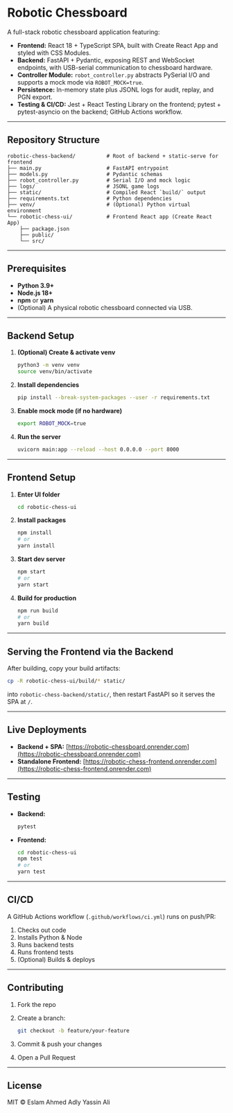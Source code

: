 # Robotic Chessboard

A full-stack robotic chessboard application featuring:

* **Frontend:** React 18 + TypeScript SPA, built with Create React App and styled with CSS Modules.
* **Backend:** FastAPI + Pydantic, exposing REST and WebSocket endpoints, with USB-serial communication to chessboard hardware.
* **Controller Module:** `robot_controller.py` abstracts PySerial I/O and supports a mock mode via `ROBOT_MOCK=true`.
* **Persistence:** In-memory state plus JSONL logs for audit, replay, and PGN export.
* **Testing & CI/CD:** Jest + React Testing Library on the frontend; pytest + pytest-asyncio on the backend; GitHub Actions workflow.

---

## Repository Structure

```
robotic-chess-backend/          # Root of backend + static-serve for frontend
├── main.py                     # FastAPI entrypoint
├── models.py                   # Pydantic schemas
├── robot_controller.py         # Serial I/O and mock logic
├── logs/                       # JSONL game logs
├── static/                     # Compiled React `build/` output
├── requirements.txt            # Python dependencies
├── venv/                       # (Optional) Python virtual environment
└── robotic-chess-ui/           # Frontend React app (Create React App)
    ├── package.json
    ├── public/
    └── src/
```

---

## Prerequisites

* **Python 3.9+**
* **Node.js 18+**
* **npm** or **yarn**
* (Optional) A physical robotic chessboard connected via USB.

---

## Backend Setup

1. **(Optional) Create & activate venv**

   ```bash
   python3 -m venv venv
   source venv/bin/activate
   ```
2. **Install dependencies**

   ```bash
   pip install --break-system-packages --user -r requirements.txt
   ```
3. **Enable mock mode (if no hardware)**

   ```bash
   export ROBOT_MOCK=true
   ```
4. **Run the server**

   ```bash
   uvicorn main:app --reload --host 0.0.0.0 --port 8000
   ```

---

## Frontend Setup

1. **Enter UI folder**

   ```bash
   cd robotic-chess-ui
   ```
2. **Install packages**

   ```bash
   npm install
   # or
   yarn install
   ```
3. **Start dev server**

   ```bash
   npm start
   # or
   yarn start
   ```
4. **Build for production**

   ```bash
   npm run build
   # or
   yarn build
   ```

---

## Serving the Frontend via the Backend

After building, copy your build artifacts:

```bash
cp -R robotic-chess-ui/build/* static/
```

into `robotic-chess-backend/static/`, then restart FastAPI so it serves the SPA at `/`.

---

## Live Deployments

* **Backend + SPA:** [https://robotic-chessboard.onrender.com](https://robotic-chessboard.onrender.com)
* **Standalone Frontend:** [https://robotic-chess-frontend.onrender.com](https://robotic-chess-frontend.onrender.com)

---

## Testing

* **Backend:**

  ```bash
  pytest
  ```
* **Frontend:**

  ```bash
  cd robotic-chess-ui
  npm test
  # or
  yarn test
  ```

---

## CI/CD

A GitHub Actions workflow (`.github/workflows/ci.yml`) runs on push/PR:

1. Checks out code
2. Installs Python & Node
3. Runs backend tests
4. Runs frontend tests
5. (Optional) Builds & deploys

---

## Contributing

1. Fork the repo
2. Create a branch:

   ```bash
   git checkout -b feature/your-feature
   ```
3. Commit & push your changes
4. Open a Pull Request

---

## License

MIT © Eslam Ahmed Adly Yassin Ali
